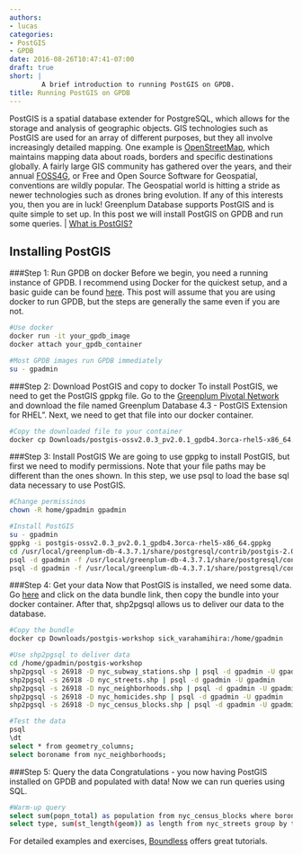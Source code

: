 ```yaml
---
authors:
- lucas
categories:
- PostGIS
- GPDB
date: 2016-08-26T10:47:41-07:00
draft: true
short: |
        A brief introduction to running PostGIS on GPDB.
title: Running PostGIS on GPDB
---
```


PostGIS is a spatial database extender for PostgreSQL, which allows for the storage and analysis of geographic objects. GIS technologies such as PostGIS are used for an array of different purposes, but they all involve increasingly detailed mapping. One example is [OpenStreetMap](https://www.openstreetmap.org/#map=4/39.81/-99.49), which maintains mapping data about roads, borders and specific destinations globally. A fairly large GIS community has gathered over the years, and their annual [FOSS4G](https://www.foss4g.org), or Free and Open Source Software for Geospatial, conventions are wildly popular. The Geospatial world is hitting a stride as newer technologies such as drones bring evolution. If any of this interests you, then you are in luck! Greenplum Database supports PostGIS and is quite simple to set up. In this post we will install PostGIS on GPDB and run some queries. | [What is PostGIS?](http://postgis.net/)

## Installing PostGIS
###Step 1: Run GPDB on docker
Before we begin, you need a running instance of GPDB. I recommend using Docker for the quickest setup, and a basic guide can be found [here](http://engineering.pivotal.io/post/docker-gpdb/). This post will assume that you are using docker to run GPDB, but the steps are generally the same even if you are not.

~~~bash
#Use docker
docker run -it your_gpdb_image
docker attach your_gpdb_container

#Most GPDB images run GPDB immediately
su - gpadmin
~~~

###Step 2: Download PostGIS and copy to docker
To install PostGIS, we need to get the PostGIS gppkg file. Go to the [Greenplum Pivotal Network](https://network.pivotal.io/products/pivotal-gpdb#/releases/2059/file_groups/250) and download the file named Greenplum Database 4.3 - PostGIS Extension for RHEL”. Next, we need to get that file into our docker container.

~~~bash
#Copy the downloaded file to your container
docker cp Downloads/postgis-ossv2.0.3_pv2.0.1_gpdb4.3orca-rhel5-x86_64.gppkg your_container:/home/gpadmin
~~~

###Step 3: Install PostGIS
We are going to use gppkg to install PostGIS, but first we need to modify permissions. Note that your file paths may be different than the ones shown. In this step, we use psql to load the base sql data necessary to use PostGIS.

~~~bash
#Change permissinos
chown -R home/gpadmin gpadmin

#Install PostGIS
su - gpadmin
gppkg -i postgis-ossv2.0.3_pv2.0.1_gpdb4.3orca-rhel5-x86_64.gppkg
cd /usr/local/greenplum-db-4.3.7.1/share/postgresql/contrib/postgis-2.0
psql -d gpadmin -f /usr/local/greenplum-db-4.3.7.1/share/postgresql/contrib/postgis-2.0/postgis.sql
psql -d gpadmin -f /usr/local/greenplum-db-4.3.7.1/share/postgresql/contrib/postgis-2.0/spatial_ref_sys.sql
~~~

###Step 4: Get your data
Now that PostGIS is installed, we need some data. Go [here](http://workshops.boundlessgeo.com/postgis-intro/) and click on the data bundle link, then copy the bundle into your docker container. After that, shp2pgsql allows us to deliver our data to the database.

~~~bash
#Copy the bundle
docker cp Downloads/postgis-workshop sick_varahamihira:/home/gpadmin

#Use shp2pgsql to deliver data
cd /home/gpadmin/postgis-workshop
shp2pgsql -s 26918 -D nyc_subway_stations.shp | psql -d gpadmin -U gpadmin
shp2pgsql -s 26918 -D nyc_streets.shp | psql -d gpadmin -U gpadmin
shp2pgsql -s 26918 -D nyc_neighborhoods.shp | psql -d gpadmin -U gpadmin
shp2pgsql -s 26918 -D nyc_homicides.shp | psql -d gpadmin -U gpadmin
shp2pgsql -s 26918 -D nyc_census_blocks.shp | psql -d gpadmin -U gpadmin

#Test the data
psql
\dt
select * from geometry_columns;
select boroname from nyc_neighborhoods;
~~~

###Step 5: Query the data
Congratulations - you now having PostGIS installed on GPDB and populated with data! Now we can run queries using SQL.

~~~bash
#Warm-up query
select sum(popn_total) as population from nyc_census_blocks where boroname = 'Manhattan';
select type, sum(st_length(geom)) as length from nyc_streets group by type order by length desc;
~~~

For detailed examples and exercises, [Boundless](http://workshops.boundlessgeo.com/postgis-intro/spatial_relationships.html) offers great tutorials.
